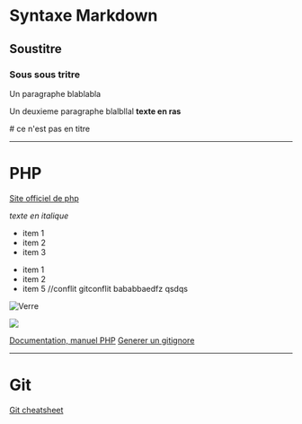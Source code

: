 
# Syntaxe Markdown
## Soustitre
### Sous sous tritre
Un paragraphe blablabla

Un deuxieme paragraphe blalbllal
**texte en ras**

\# ce n'est pas en titre

---
# PHP
[Site officiel de php](https.//www.php.net)


*texte en italique*
* item 1
* item 2
* item 3
- item 1
- item 2
- item 5 //conflit gitconflit bababbaedfz
qsdqs

![Verre](https://images.pexels.com/photos/10686712/pexels-photo-10686712.jpeg?auto=compress&cs=tinysrgb&w=1260&h=750&dpr=1)

![](./assets/img/pexels-photo-10686712.jpeg)

[Documentation, manuel PHP](https://www.php.net/manuel/fr)
[Generer un gitignore](https://www.toptal.com/developers/gitignore)

---
# Git
[Git cheatsheet](https://education.github.com/git-cheat-sheet-education.pdf)